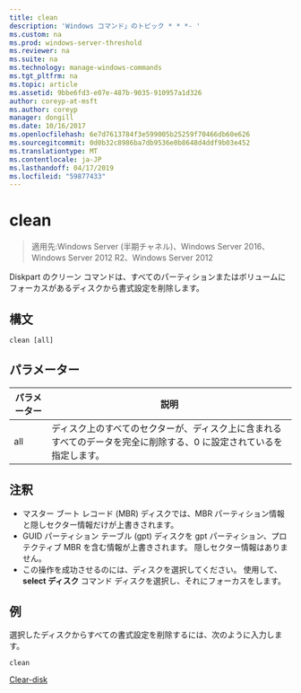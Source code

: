 ```yaml
---
title: clean
description: 'Windows コマンド」のトピック * * *- '
ms.custom: na
ms.prod: windows-server-threshold
ms.reviewer: na
ms.suite: na
ms.technology: manage-windows-commands
ms.tgt_pltfrm: na
ms.topic: article
ms.assetid: 9bbe6fd3-e07e-487b-9035-910957a1d326
author: coreyp-at-msft
ms.author: coreyp
manager: dongill
ms.date: 10/16/2017
ms.openlocfilehash: 6e7d7613784f3e599005b25259f70466db60e626
ms.sourcegitcommit: 0d0b32c8986ba7db9536e0b8648d4ddf9b03e452
ms.translationtype: MT
ms.contentlocale: ja-JP
ms.lasthandoff: 04/17/2019
ms.locfileid: "59877433"
---
```

# <a name="clean"></a>clean

>適用先:Windows Server (半期チャネル)、Windows Server 2016、Windows Server 2012 R2、Windows Server 2012

Diskpart のクリーン コマンドは、すべてのパーティションまたはボリュームにフォーカスがあるディスクから書式設定を削除します。
## <a name="syntax"></a>構文
```
clean [all]
```
## <a name="parameters"></a>パラメーター
|パラメーター|説明|
|-------|--------|
|all|ディスク上のすべてのセクターが、ディスク上に含まれるすべてのデータを完全に削除する、0 に設定されているを指定します。|
## <a name="remarks"></a>注釈
-   マスター ブート レコード (MBR) ディスクでは、MBR パーティション情報と隠しセクター情報だけが上書きされます。
-   GUID パーティション テーブル (gpt) ディスクを gpt パーティション、プロテクティブ MBR を含む情報が上書きされます。 隠しセクター情報はありません。
-   この操作を成功させるのには、ディスクを選択してください。 使用して、 **select ディスク** コマンド ディスクを選択し、それにフォーカスをします。
## <a name="BKMK_examples"></a>例
選択したディスクからすべての書式設定を削除するには、次のように入力します。
```
clean
```

[Clear-disk](https://technet.microsoft.com/library/hh848661.aspx)
